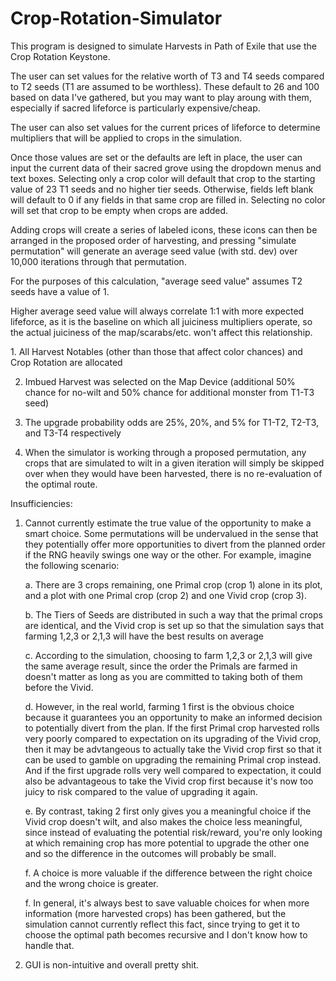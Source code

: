 # Crop-Rotation-Simulator

This program is designed to simulate Harvests in Path of Exile that use the Crop Rotation Keystone. 

The user can set values for the relative worth of T3 and T4 seeds compared to T2 seeds (T1 are assumed to be worthless).
            These default to 26 and 100 based on data I've gathered, but you may want to play aroung with them, especially if sacred lifeforce is particularly expensive/cheap. 

The user can also set values for the current prices of lifeforce to determine multipliers that will be applied to crops in the simulation. 

Once those values are set or the defaults are left in place, the user can input the current data of their sacred grove using the dropdown menus and text boxes. 
Selecting only a crop color will default that crop to the starting value of 23 T1 seeds and no higher tier seeds. 
Otherwise, fields left blank will default to 0 if any fields in that same crop are filled in. 
Selecting no color will set that crop to be empty when crops are added. 

Adding crops will create a series of labeled icons, these icons can then be arranged in the proposed order of harvesting, and pressing "simulate permutation" will generate an average seed value (with std. dev) over 10,000 iterations through that permutation. 

For the purposes of this calculation, "average seed value" assumes T2 seeds have a value of 1.

Higher average seed value will always correlate 1:1 with more expected lifeforce, as it is the baseline on which all juiciness multipliers operate, so the actual juiciness of the map/scarabs/etc. won't affect this relationship.  

<break>
1. All Harvest Notables (other than those that affect color chances) and Crop Rotation are allocated
            
2. Imbued Harvest was selected on the Map Device (additional 50% chance for no-wilt and 50% chance for additional monster from T1-T3 seed)
   
3. The upgrade probability odds are 25%, 20%, and 5% for T1-T2, T2-T3, and T3-T4 respectively
   
4. When the simulator is working through a proposed permutation, any crops that are simulated to wilt in a given iteration will simply be skipped over when they would have been harvested, there is no re-evaluation of the optimal route.

Insufficiencies:
1. Cannot currently estimate the true value of the opportunity to make a smart choice. Some permutations will be undervalued in the sense that they potentially offer more opportunities to divert from the planned order if the RNG heavily swings one way or the other. For example, imagine the following scenario:

   a. There are 3 crops remaining, one Primal crop (crop 1) alone in its plot, and a plot with one Primal crop (crop 2) and one Vivid crop (crop 3).
   
   b. The Tiers of Seeds are distributed in such a way that the primal crops are identical, and the Vivid crop is set up so that the simulation says that farming 1,2,3 or 2,1,3 will have the best results on average 
   
   c. According to the simulation, choosing to farm 1,2,3 or 2,1,3 will give the same average result, since the order the Primals are farmed in doesn't matter as long as you are committed to taking both of them before the Vivid.
   
   d. However, in the real world, farming 1 first is the obvious choice because it guarantees you an opportunity to make an informed decision to potentially divert from the plan. If the first Primal crop harvested rolls very poorly compared to expectation on its upgrading of the Vivid crop, then it may be advtangeous to actually take the Vivid crop first so that it can be used to gamble on upgrading the remaining Primal crop instead. And if the first upgrade rolls very well compared to expectation, it could also be advantageous to take the Vivid crop first because it's now too juicy to risk compared to the value of upgrading it again.
   
   e. By contrast, taking 2 first only gives you a meaningful choice if the Vivid crop doesn't wilt, and also makes the choice less meaningful, since instead of evaluating the potential risk/reward, you're only looking at which remaining crop has more potential to upgrade the other one and so the difference in the outcomes will probably be small.

   f. A choice is more valuable if the difference between the right choice and the wrong choice is greater. 
               
   f. In general, it's always best to save valuable choices for when more information (more harvested crops) has been gathered, but the simulation cannot currently reflect this fact, since trying to get it to choose the optimal path becomes recursive and I don't know how to handle that.
   
3. GUI is non-intuitive and overall pretty shit.
